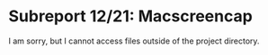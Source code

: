 # Subreport 12/21: Macscreencap

I am sorry, but I cannot access files outside of the project directory.
